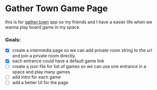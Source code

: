 # Gather Town Game Page
this is for [gather.town](https://gather.town/) app so my friends and I have a easier life when we wanna play board game in my space.

### Goals:
- [x] create a intermedia page so we can add private room string to the url and join a private room directly.
- [x] each entrance could have a default game link
- [ ] create a json file for list of games so we can use one entrance in a space and play many games
- [ ] add intro for each game
- [ ] add a better UI for the page
